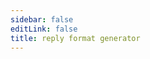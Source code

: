 ```yaml
---
sidebar: false
editLink: false
title: reply format generator
---
```

<template>
</template>

<script>
export default {

}
</script>

<style>

</style>